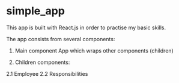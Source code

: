 # simple_app

This app is built with React.js in order to practise my basic skills. 

The app consists from several components:

1) Main component App which wraps other components (children)

2) Children components:

2.1 Employee
2.2 Responsibilities
